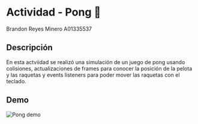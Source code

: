 # Actividad - Pong 🏓
Brandon Reyes Minero
A01335537

## Descripción
En esta actviidad se realizó una simulación de un juego de pong usando colisiones, actualizaciones de frames para conocer la posición de la pelota y las raquetas y events listeners para poder mover las raquetas con el teclado. 

## Demo

![Pong demo](https://media.giphy.com/media/emB9NBCeYnnyvFoC9Z/giphy.gif)